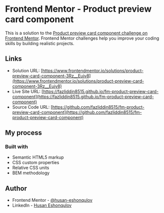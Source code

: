 # Frontend Mentor - Product preview card component

This is a solution to the [Product preview card component challenge on Frontend Mentor](https://www.frontendmentor.io/challenges/product-preview-card-component-GO7UmttRfa). Frontend Mentor challenges help you improve your coding skills by building realistic projects.

## Links

- Solution URL: [https://www.frontendmentor.io/solutions/product-preview-card-component-3Rz__Eujv8](https://www.frontendmentor.io/solutions/product-preview-card-component-3Rz__Eujv8)
- Live Site URL: [https://fazliddin8515.github.io/fm-product-preview-card-component](https://fazliddin8515.github.io/fm-product-preview-card-component)
- Source Code URL: [https://github.com/fazliddin8515/fm-product-preview-card-component](https://github.com/fazliddin8515/fm-product-preview-card-component)

## My process

### Built with

- Semantic HTML5 markup
- CSS custom properties
- Relative CSS units
- BEM methodology

## Author

- Frontend Mentor - [@husan-eshonqulov](https://www.frontendmentor.io/profile/husan-eshonqulov)
- LinkedIn - [Husan Eshonqulov](https://www.linkedin.com/in/husan-eshonqulov/)
